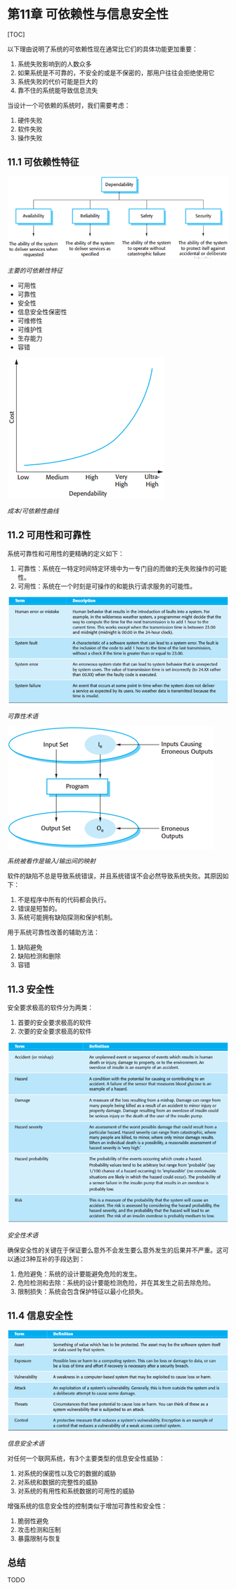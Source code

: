 # 第11章 可依赖性与信息安全性

[TOC]



以下理由说明了系统的可依赖性现在通常比它们的具体功能更加重要：

1. 系统失败影响到的人数众多
2. 如果系统是不可靠的，不安全的或是不保密的，那用户往往会拒绝使用它
3. 系统失败的代价可能是巨大的
4. 靠不住的系统能导致信息流失

当设计一个可依赖的系统时，我们需要考虑：

1. 硬件失败
2. 软件失败
3. 操作失败

## 11.1 可依赖性特征

![11_1](res/11_1.png)

*主要的可依赖性特征*

- 可用性
- 可靠性
- 安全性
- 信息安全性保密性
- 可维修性
- 可维护性
- 生存能力
- 容错

![11_2](res/11_2.png)

*成本/可依赖性曲线*



## 11.2 可用性和可靠性

系统可靠性和可用性的更精确的定义如下：

1. 可靠性：系统在一特定时间特定环境中为一专门目的而做的无失败操作的可能性。
2. 可用性：系统在一个时刻是可操作的和能执行请求服务的可能性。

![11_3](res/11_3.png)

*可靠性术语*

![11_4](res/11_4.png)

*系统被看作是输入/输出间的映射*

软件的缺陷不总是导致系统错误，并且系统错误不会必然导致系统失败。其原因如下：

1. 不是程序中所有的代码都会执行。
2. 错误是短暂的。
3. 系统可能拥有缺陷探测和保护机制。

用于系统可靠性改善的辅助方法：

1. 缺陷避免
2. 缺陷检测和删除
3. 容错



## 11.3 安全性

安全要求极高的软件分为两类：

1. 首要的安全要求极高的软件
2. 次要的安全要求极高的软件

![11_6](res/11_6.png)

*安全性术语*

确保安全性的关键在于保证要么意外不会发生要么意外发生的后果并不严重。这可以通过3种互补的手段达到：

1. 危险避免：系统的设计要能避免危险的发生。
2. 危险检测和去除：系统的设计要能检测危险，并在其发生之前去除危险。
3. 限制损失：系统会包含保护特征以最小化损失。



## 11.4 信息安全性

![11_7](res/11_7.png)

*信息安全术语*

对任何一个联网系统，有3个主要类型的信息安全性威胁：

1. 对系统的保密性以及它的数据的威胁
2. 对系统和数据的完整性的威胁
3. 对系统的有用性和系统数据的可用性的威胁

增强系统的信息安全性的控制类似于增加可靠性和安全性：

1. 脆弱性避免
2. 攻击检测和压制
3. 暴露限制与恢复



## 总结

TODO
